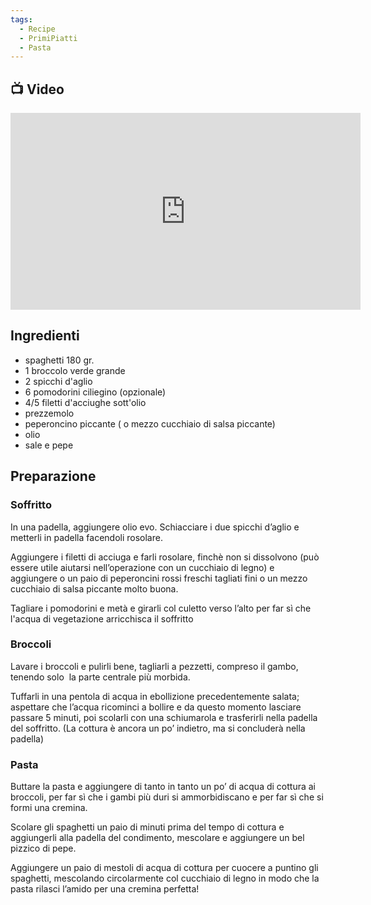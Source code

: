 ```yaml
---
tags:
  - Recipe
  - PrimiPiatti
  - Pasta
---
```

## 📺 Video

<div class="iframe-container">
  <iframe width="560" height="315" src="https://www.youtube.com/embed/G3d5qrJHRMM" title="YouTube video player" frameborder="0" allow="accelerometer; autoplay; clipboard-write; encrypted-media; gyroscope; picture-in-picture" allowfullscreen></iframe>
</div>

## Ingredienti
-   spaghetti 180 gr.
-   1 broccolo verde grande
-   2 spicchi d'aglio
-   6 pomodorini ciliegino (opzionale)
-   4/5 filetti d'acciughe sott'olio
-   prezzemolo
-   peperoncino piccante ( o mezzo cucchiaio di salsa piccante)
-   olio
-   sale e pepe

## Preparazione

### Soffritto

In una padella, aggiungere olio evo. Schiacciare i due spicchi d’aglio e metterli in padella facendoli rosolare.

Aggiungere i filetti di acciuga e farli rosolare, finchè non si dissolvono (può essere utile aiutarsi nell’operazione con un cucchiaio di legno) e  aggiungere o un paio di peperoncini rossi freschi tagliati fini o un mezzo cucchiaio di salsa piccante molto buona.

Tagliare i pomodorini e metà e girarli col culetto verso l’alto per far sì che l'acqua di vegetazione arricchisca il soffritto

### Broccoli

Lavare i broccoli e pulirli bene, tagliarli a pezzetti, compreso il gambo, tenendo solo  la parte centrale più morbida.

Tuffarli in una pentola di acqua in ebollizione precedentemente salata;  aspettare che l’acqua ricominci a bollire e da questo momento lasciare passare 5 minuti, poi scolarli con una schiumarola e trasferirli nella padella del soffritto. (La cottura è ancora un po’ indietro, ma si concluderà nella padella)

### Pasta

Buttare la pasta e aggiungere di tanto in tanto un po’ di acqua di cottura ai broccoli, per far sì che i gambi più duri si ammorbidiscano e per far sì che si formi una cremina.

Scolare gli spaghetti un paio di minuti prima del tempo di cottura e aggiungerli alla padella del condimento, mescolare e aggiungere un bel pizzico di pepe.

Aggiungere un paio di mestoli di acqua di cottura per cuocere a puntino gli spaghetti, mescolando circolarmente col cucchiaio di legno in modo che la pasta rilasci l’amido per una cremina perfetta!
